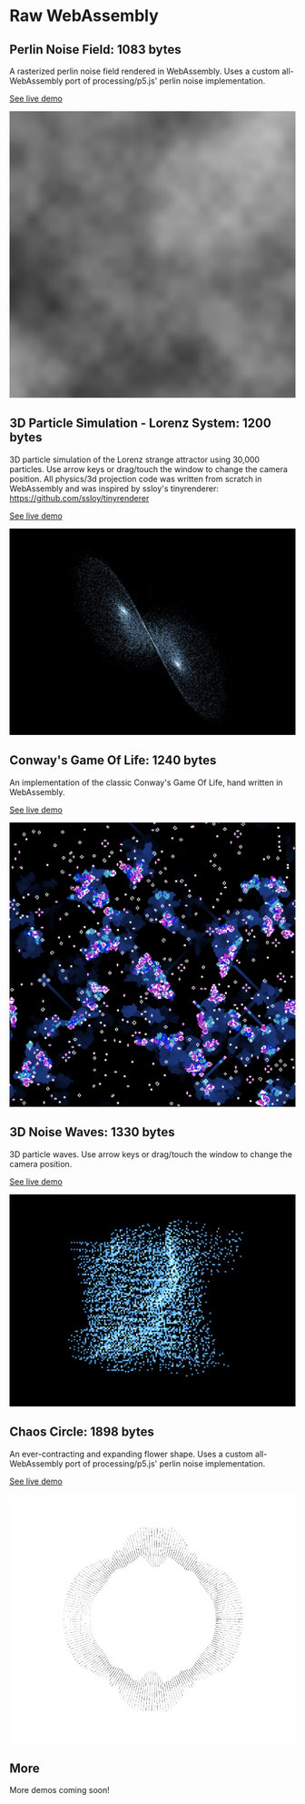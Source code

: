 # Raw WebAssembly

## Perlin Noise Field: 1083 bytes

A rasterized perlin noise field rendered in WebAssembly. Uses a custom all-WebAssembly port of processing/p5.js' perlin noise implementation.

[See live demo](https://austintheriot.github.io/hand-crafted-wasm/src/noise_field/)

![Perlin Noise](/images/perlin_noise.png)


## 3D Particle Simulation - Lorenz System: 1200 bytes

3D particle simulation of the Lorenz strange attractor using 30,000 particles. Use arrow keys or drag/touch the window to change the camera position. All physics/3d projection code was written from scratch in WebAssembly and was inspired by ssloy's tinyrenderer: https://github.com/ssloy/tinyrenderer

[See live demo](https://austintheriot.github.io/hand-crafted-wasm/src/lorenz_system/)

![Lorenz System](/images/lorenz_system.png)

## Conway's Game Of Life: 1240 bytes

An implementation of the classic Conway's Game Of Life, hand written in WebAssembly.

[See live demo](https://austintheriot.github.io/hand-crafted-wasm/src/life/)

![Conway's Game of Life](/images/conways_game_of_life.png)

## 3D Noise Waves: 1330 bytes

3D particle waves. Use arrow keys or drag/touch the window to change the camera position. 

[See live demo](https://austintheriot.github.io/hand-crafted-wasm/src/noise_waves)

![Noise Waves](/images/noise_waves.png)

## Chaos Circle: 1898 bytes

An ever-contracting and expanding flower shape. Uses a custom all-WebAssembly port of processing/p5.js' perlin noise implementation.

[See live demo](https://austintheriot.github.io/hand-crafted-wasm/src/chaos_circle/)

![Chaos Circle](/images/chaos_circle.png)

## More

More demos coming soon!